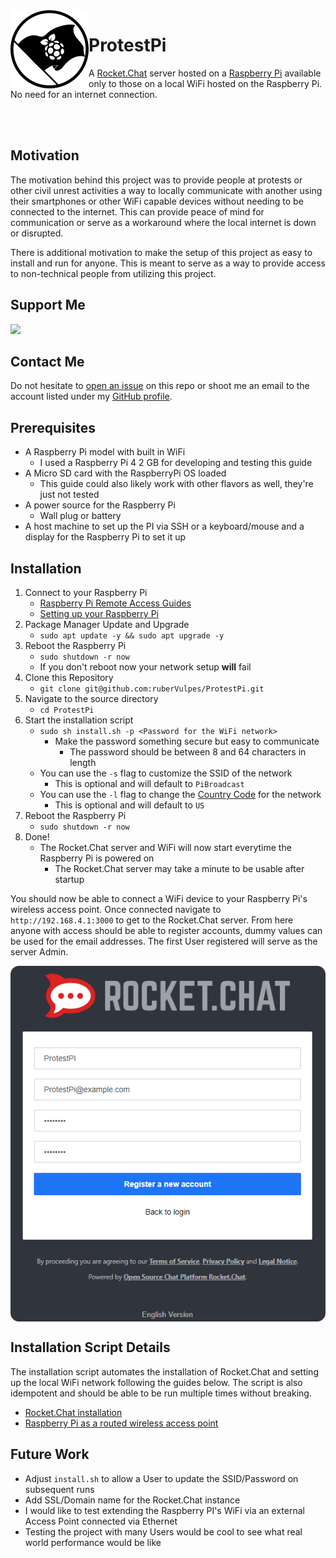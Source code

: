 <!--suppress HtmlDeprecatedAttribute -->
<img align="left" width="125" height="125" src="https://github.com/ruberVulpes/ProtestPi/blob/main/readme/protest-pi-logo-500.png?raw=true" alt="Protest Pi Logo">

# ProtestPi

A [Rocket.Chat](https://rocket.chat/) server hosted on a [Raspberry Pi](https://www.raspberrypi.org/) available only to those on a local WiFi hosted on the Raspberry Pi. No need for an internet connection.

<br></br>

## Motivation 

The motivation behind this project was to provide people at protests or other civil unrest activities a way to locally communicate with another using their smartphones or other WiFi capable devices without needing to be connected to the internet. 
This can provide peace of mind for communication or serve as a workaround where the local internet is down or disrupted.

There is additional motivation to make the setup of this project as easy to install and run for anyone. 
This is meant to serve as a way to provide access to non-technical people from utilizing this project.

## Support Me 

[![](https://www.paypalobjects.com/en_US/i/btn/btn_donate_LG.gif)](https://www.paypal.com/donate?hosted_button_id=U65R5REYQXAR8)

## Contact Me

Do not hesitate to [open an issue](https://github.com/ruberVulpes/ProtestPi/issues/new) on this repo or shoot me an email to the account listed under my [GitHub profile](https://github.com/ruberVulpes).

## Prerequisites

* A Raspberry Pi model with built in WiFi 
  * I used a Raspberry Pi 4 2 GB for developing and testing this guide
* A Micro SD card with the RaspberryPi OS loaded
  * This guide could also likely work with other flavors as well, they're just not tested
* A power source for the Raspberry Pi
  * Wall plug or battery
* A host machine to set up the PI via SSH or a keyboard/mouse and a display for the Raspberry Pi to set it up

## Installation

1. Connect to your Raspberry Pi
   * [Raspberry Pi Remote Access Guides](https://www.raspberrypi.org/documentation/remote-access/)
   * [Setting up your Raspberry Pi](https://projects.raspberrypi.org/en/projects/raspberry-pi-setting-up)
1. Package Manager Update and Upgrade
    * `sudo apt update -y && sudo apt upgrade -y`
1. Reboot the Raspberry Pi
    * `sudo shutdown -r now`
    * If you don't reboot now your network setup **will** fail
1. Clone this Repository
    * `git clone git@github.com:ruberVulpes/ProtestPi.git`
1. Navigate to the source directory 
    * `cd ProtestPi`
1. Start the installation script
    * `sudo sh install.sh -p <Password for the WiFi network>`
      * Make the password something secure but easy to communicate 
        * The password should be between 8 and 64 characters in length
    * You can use the `-s` flag to customize the SSID of the network
        * This is optional and will default to `PiBroadcast`
    * You can use the `-l` flag to change the [Country Code](https://en.wikipedia.org/wiki/ISO_3166-1_alpha-2) for the network
        * This is optional and will default to `US`
1. Reboot the Raspberry Pi
    * `sudo shutdown -r now`
1. Done!
    * The Rocket.Chat server and WiFi will now start everytime the Raspberry Pi is powered on
        * The Rocket.Chat server may take a minute to be usable after startup


You should now be able to connect a WiFi device to your Raspberry Pi's wireless access point. 
Once connected navigate to `http://192.168.4.1:3000` to get to the Rocket.Chat server.
From here anyone with access should be able to register accounts, dummy values can be used for the email addresses. 
The first User registered will serve as the server Admin. 

<p align="center">
  <img align="center" src="readme/rocket-chat-login.png" alt="Rocket Chat Login Example">
</p>


## Installation Script Details
The installation script automates the installation of Rocket.Chat and setting up the local WiFi network following the guides below.
The script is also idempotent and should be able to be run multiple times without breaking.

* [Rocket.Chat installation](https://docs.rocket.chat/installation/snaps)
* [Raspberry Pi as a routed wireless access point](https://www.raspberrypi.org/documentation/configuration/wireless/access-point-routed.md)

## Future Work 

* Adjust `install.sh` to allow a User to update the SSID/Password on subsequent runs
* Add SSL/Domain name for the Rocket.Chat instance
* I would like to test extending the Raspberry PI's WiFi via an external Access Point connected via Ethernet
* Testing the project with many Users would be cool to see what real world performance would be like

